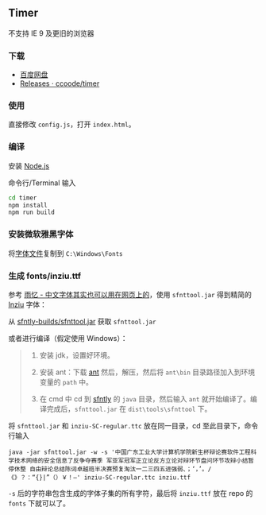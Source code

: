Timer
---

不支持 IE 9 及更旧的浏览器

### 下载

* [百度网盘](https://pan.baidu.com/s/1gfJniDH#list/path=%2FShared%2Ftimer&parentPath=%2FShared)
* [Releases · ccoode/timer](https://github.com/ccoode/timer/releases)


### 使用

直接修改 `config.js`，打开 `index.html`。

### 编译

安装 [Node.js](https://nodejs.org/en/)

命令行/Terminal 输入

``` bash
cd timer
npm install
npm run build
```

### 安装微软雅黑字体

将[字体文件](https://pan.baidu.com/s/1gfJniDH#list/path=%2FShared%2Ftimer%2F%E5%AD%97%E4%BD%93&parentPath=%2FShared)复制到 `C:\Windows\Fonts`

### 生成 fonts/inziu.ttf

参考 [雨忆 - 中文字体其实也可以用在网页上的](http://hxgdzyuyi.github.io/blog/chinese-subset.html)，使用 `sfnttool.jar` 得到精简的 [Inziu](https://be5invis.github.io/Iosevka/inziu.html) 字体：

从 [sfntly-builds/sfnttool.jar](https://github.com/reedy/sfntly-builds/blob/master/java-openjdk-8/sfnttool/sfnttool.jar) 获取 `sfnttool.jar`

或者进行编译（假定使用 Windows）：

>1. 安装 jdk，设置好环境。
>
>2. 安装 ant：下载 [ant](http://ant.apache.org/bindownload.cgi) 然后，解压，然后将 `ant\bin` 目录路径加入到环境变量的 `path` 中。
>
>3. 在 cmd 中 cd 到 [sfntly](https://github.com/googlei18n/sfntly) 的 `java` 目录，然后输入 `ant` 就开始编译了。编译完成后，`sfnttool.jar` 在 `dist\tools\sfnttool` 下。

将 `sfnttool.jar` 和 `inziu-SC-regular.ttc` 放在同一目录，cd 至此目录下，命令行输入

```
java -jar sfnttool.jar -w -s '中国广东工业大学计算机学院新生杯辩论赛软件工程科学技术网络的安全信息了反争夺赛季 军亚军冠军正立论反方立论对辩环节盘问环节攻辩小结暂停休整 自由辩论总结陈词卓越班半决赛预复淘汰一二三四五进强弱、；‘，’。/《》？：“{}|”（）￥！—' inziu-SC-regular.ttc inziu.ttf
```

`-s` 后的字符串包含生成的字体子集的所有字符，最后将 `inziu.ttf` 放在 repo 的 `fonts` 下就可以了。
